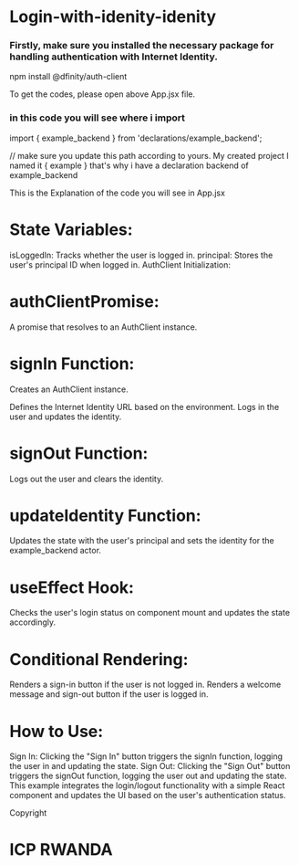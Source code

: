 # Login-with-idenity-idenity

### Firstly, make sure you installed the necessary package  for handling authentication with Internet Identity.

npm install @dfinity/auth-client


To get the codes, please open above App.jsx file.

### in this code you will see where i import

import { example_backend } from 'declarations/example_backend'; 

// make sure you update this path according to yours. My created project I named it  { example } that's why i have a declaration  backend of example_backend

This is  the Explanation of the code you will see in App.jsx



# State Variables:

isLoggedIn: Tracks whether the user is logged in.
principal: Stores the user's principal ID when logged in.
AuthClient Initialization:

# authClientPromise:

A promise that resolves to an AuthClient instance.

# signIn Function:

Creates an AuthClient instance.

Defines the Internet Identity URL based on the environment.
Logs in the user and updates the identity.

# signOut Function:

Logs out the user and clears the identity.

# updateIdentity Function:

Updates the state with the user's principal and sets the identity for the example_backend actor.

# useEffect Hook:

Checks the user's login status on component mount and updates the state accordingly.

# Conditional Rendering:

Renders a sign-in button if the user is not logged in.
Renders a welcome message and sign-out button if the user is logged in.

# How to Use:

Sign In: Clicking the "Sign In" button triggers the signIn function, logging the user in and updating the state.
Sign Out: Clicking the "Sign Out" button triggers the signOut function, logging the user out and updating the state.
This example integrates the login/logout functionality with a simple React component and updates the UI based on the user's authentication status.

Copyright 
# ICP RWANDA

